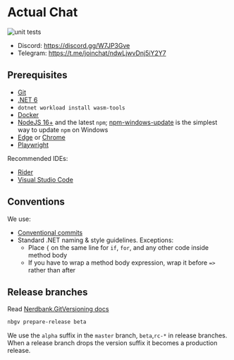 # Actual Chat

![unit tests](https://github.com/Actual-Chat/actual-chat/actions/workflows/unit-tests.yml/badge.svg)

- Discord: https://discord.gg/W7JP3Gve
- Telegram: https://t.me/joinchat/ndwLjwvDnj5iY2Y7

## Prerequisites

- [Git](https://git-scm.com/downloads)
- [.NET 6](https://dotnet.microsoft.com/download/dotnet/6.0)
- `dotnet workload install wasm-tools`  
- [Docker](https://www.docker.com/get-started)
- [NodeJS 16+](https://nodejs.org/en/) and the latest `npm`;
  [npm-windows-update](https://www.npmjs.com/package/npm-windows-upgrade)
  is the simplest way to update `npm` on Windows
- [Edge](https://www.microsoft.com/en-us/edge#platform)
  or [Chrome](https://chromeenterprise.google/browser/download/)
- [Playwright](https://playwright.dev/docs/intro/#installation)

Recommended IDEs:
- [Rider](https://www.jetbrains.com/rider/)
- [Visual Studio Code](https://code.visualstudio.com/)

## Conventions

We use:
- [Conventional commits](https://www.conventionalcommits.org/en/v1.0.0/)
- Standard .NET naming & style guidelines. Exceptions:
    - Place `{` on the same line for `if`, `for`, and
      any other code inside method body
    - If you have to wrap a method body expression,
      wrap it before `=>` rather than after 

## Release branches

Read [Nerdbank.GitVersioning docs](https://github.com/dotnet/Nerdbank.GitVersioning/blob/master/doc/nbgv-cli.md)  

```bash
nbgv prepare-release beta
```

We use the `alpha` suffix in the `master` branch, `beta`,`rc-*` in release branches.  
When a release branch drops the version suffix it becomes a production release.
